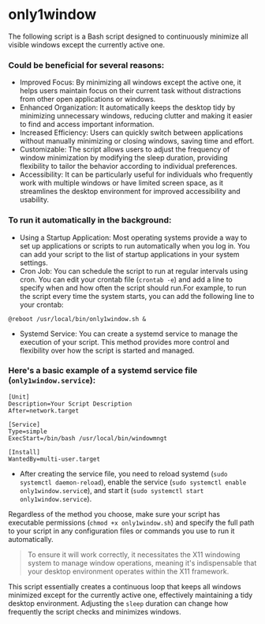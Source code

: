 # only1window

The following script is a Bash script designed to continuously minimize all visible windows except the currently active one.

### Could be beneficial for several reasons:

- Improved Focus: By minimizing all windows except the active one, it helps users maintain focus on their current task without distractions from other open applications or windows.
- Enhanced Organization: It automatically keeps the desktop tidy by minimizing unnecessary windows, reducing clutter and making it easier to find and access important information.
- Increased Efficiency: Users can quickly switch between applications without manually minimizing or closing windows, saving time and effort.
- Customizable: The script allows users to adjust the frequency of window minimization by modifying the sleep duration, providing flexibility to tailor the behavior according to individual preferences.
- Accessibility: It can be particularly useful for individuals who frequently work with multiple windows or have limited screen space, as it streamlines the desktop environment for improved accessibility and usability.

### To run it automatically in the background:

- Using a Startup Application: Most operating systems provide a way to set up applications or scripts to run automatically when you log in. You can add your script to the list of startup applications in your system settings.
- Cron Job: You can schedule the script to run at regular intervals using cron. You can edit your crontab file (`crontab -e`) and add a line to specify when and how often the script should run.For example, to run the script every time the system starts, you can add the following line to your crontab:

```
@reboot /usr/local/bin/only1window.sh &
```

-  Systemd Service: You can create a systemd service to manage the execution of your script. This method provides more control and flexibility over how the script is started and managed.

### Here's a basic example of a systemd service file (`only1window.service`):

```
[Unit]
Description=Your Script Description
After=network.target

[Service]
Type=simple 
ExecStart=/bin/bash /usr/local/bin/windowmngt

[Install]
WantedBy=multi-user.target
```

- After creating the service file, you need to reload systemd (`sudo systemctl daemon-reload`), enable the service (`sudo systemctl enable only1window.servic`e), and start it (`sudo systemctl start only1window.service`).

Regardless of the method you choose, make sure your script has executable permissions (`chmod +x only1window.sh`) and specify the full path to your script in any configuration files or commands you use to run it automatically.

> To ensure it will work correctly, it necessitates the X11 windowing system to manage window operations, meaning it's indispensable that your desktop environment operates within the X11 framework.

This script essentially creates a continuous loop that keeps all windows minimized except for the currently active one, effectively maintaining a tidy desktop environment. Adjusting the `sleep` duration can change how frequently the script checks and minimizes windows.
